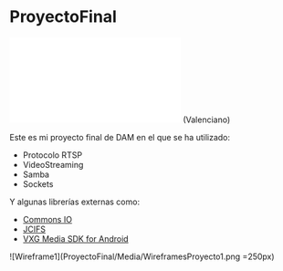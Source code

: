 # ProyectoFinal

![Memoria](/Media/MemoriaProyecto.pdf) (Valenciano)

Este es mi proyecto final de DAM en el que se ha utilizado:

- Protocolo RTSP
- VideoStreaming
- Samba
- Sockets

Y algunas librerías externas como:

- [Commons IO](https://commons.apache.org/proper/commons-io/)
- [JCIFS](https://jcifs.samba.org)
- [VXG Media SDK for Android](https://github.com/VideoExpertsGroup/VXG.Media.SDK.Android)

![Wireframe1](ProyectoFinal/Media/WireframesProyecto1.png =250px)
